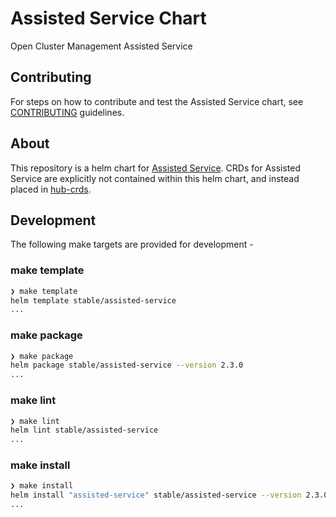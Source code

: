 # Assisted Service Chart

Open Cluster Management Assisted Service

## Contributing

For steps on how to contribute and test the Assisted Service chart, see [CONTRIBUTING](./CONTRIBUTING.md) guidelines.

## About

This repository is a helm chart for [Assisted Service](https://github.com/openshift/assisted-service). CRDs for Assisted Service are explicitly not contained within this helm chart, and instead placed in [hub-crds](https://github.com/open-cluster-management/hub-crds).

## Development

The following make targets are provided for development - 

### make template

```bash
❯ make template
helm template stable/assisted-service
...
```

### make package

```bash
❯ make package
helm package stable/assisted-service --version 2.3.0
...
```
### make lint

```bash
❯ make lint
helm lint stable/assisted-service
...
```

### make install

```bash
❯ make install
helm install "assisted-service" stable/assisted-service --version 2.3.0 
...
```
